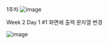 
1주차 
![image](https://user-images.githubusercontent.com/79950380/110565332-aa293380-8191-11eb-843c-049dbe67a713.png)


Week 2 Day 1 #1 화면에 출력 문자열 변경

![image](https://user-images.githubusercontent.com/79950380/110565401-cd53e300-8191-11eb-95d7-b737f7a85d02.png)
